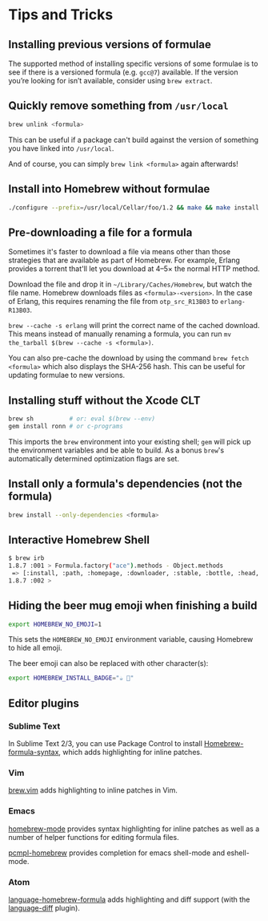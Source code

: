 # Tips and Tricks

## Installing previous versions of formulae

The supported method of installing specific versions of
some formulae is to see if there is a versioned formula (e.g. `gcc@7`) available. If the version you’re looking for isn’t available, consider using `brew extract`.

## Quickly remove something from `/usr/local`

```sh
brew unlink <formula>
```

This can be useful if a package can't build against the version of something you have linked into `/usr/local`.

And of course, you can simply `brew link <formula>` again afterwards!

## Install into Homebrew without formulae

```sh
./configure --prefix=/usr/local/Cellar/foo/1.2 && make && make install && brew link foo
```

## Pre-downloading a file for a formula
Sometimes it's faster to download a file via means other than those
strategies that are available as part of Homebrew. For example,
Erlang provides a torrent that'll let you download at 4–5× the normal
HTTP method.

Download the file and drop it in `~/Library/Caches/Homebrew`, but
watch the file name. Homebrew downloads files as `<formula>-<version>`.
In the case of Erlang, this requires renaming the file from `otp_src_R13B03` to
`erlang-R13B03`.

`brew --cache -s erlang` will print the correct name of the cached
download. This means instead of manually renaming a formula, you can
run `mv the_tarball $(brew --cache -s <formula>)`.

You can also pre-cache the download by using the command `brew fetch <formula>` which also displays the SHA-256 hash. This can be useful for updating formulae to new versions.

## Installing stuff without the Xcode CLT

```sh
brew sh          # or: eval $(brew --env)
gem install ronn # or c-programs
```

This imports the `brew` environment into your existing shell; `gem` will pick up the environment variables and be able to build. As a bonus `brew`'s automatically determined optimization flags are set.

## Install only a formula's dependencies (not the formula)

```sh
brew install --only-dependencies <formula>
```

## Interactive Homebrew Shell

```sh
$ brew irb
1.8.7 :001 > Formula.factory("ace").methods - Object.methods
 => [:install, :path, :homepage, :downloader, :stable, :bottle, :head, :active_spec, :buildpath, :ensure_specs_set, :url, :version, :specs, :mirrors, :installed?, :explicitly_requested?, :linked_keg, :installed_prefix, :prefix, :rack, :bin, :doc, :include, :info, :lib, :libexec, :man, :man1, :man2, :man3, :man4, :man5, :man6, :man7, :man8, :sbin, :share, :etc, :var, :plist_name, :plist_path, :download_strategy, :cached_download, :caveats, :options, :patches, :keg_only?, :fails_with?, :skip_clean?, :brew, :std_cmake_args, :deps, :external_deps, :recursive_deps, :system, :fetch, :verify_download_integrity, :fails_with_llvm, :fails_with_llvm?, :std_cmake_parameters, :mkdir, :mktemp]
1.8.7 :002 >
```

## Hiding the beer mug emoji when finishing a build

```sh
export HOMEBREW_NO_EMOJI=1
```

This sets the `HOMEBREW_NO_EMOJI` environment variable, causing Homebrew
to hide all emoji.

The beer emoji can also be replaced with other character(s):

```sh
export HOMEBREW_INSTALL_BADGE="☕️ 🐸"
```

## Editor plugins

### Sublime Text

In Sublime Text 2/3, you can use Package Control to install
[Homebrew-formula-syntax](https://github.com/samueljohn/Homebrew-formula-syntax),
which adds highlighting for inline patches.

### Vim
[brew.vim](https://github.com/xu-cheng/brew.vim) adds highlighting to
inline patches in Vim.

### Emacs
[homebrew-mode](https://github.com/dunn/homebrew-mode) provides syntax
highlighting for inline patches as well as a number of helper functions
for editing formula files.

[pcmpl-homebrew](https://github.com/hiddenlotus/pcmpl-homebrew) provides completion
for emacs shell-mode and eshell-mode.

### Atom
[language-homebrew-formula](https://atom.io/packages/language-homebrew-formula)
adds highlighting and diff support (with the
[language-diff](https://atom.io/packages/language-diff) plugin).
